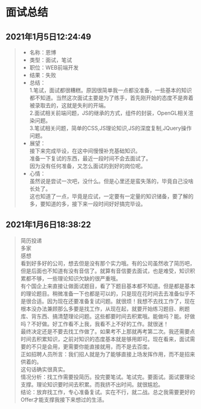 # 面试总结

## 2021年1月5日12:24:49

>+ 名称：恩博  
>+ 类型：面试，笔试  
>+ 职位：WEB前端开发  
>+ 结果：失败  
>+ 总结：  
> 1.笔试，面试都很糟糕。原因很简单我一点都没准备，一些基本的知识都不知道。当然这次面试主要是为了练手，首先刚开始的态度不是奔着被录取去的，这就是失利的开端。  
> 2.面试相关前端问题，JS的继承的方式，组件的封装，OpenGL相关渲染问题。  
> 3.笔试相关问题，简单的CSS,JS理论知识,JS的深度复制,JQuery操作问题。  
>+ 展望：  
接下来完成毕设，在这中间慢慢补充基础知识。  
准备一下复试的东西，最近一段时间不会去面试了。  
因为没有任何准备，又怎么面试的到好的岗位呢。  
>+ 心情：  
> 虽然说是尝试一次吧，没什么。但是心里还是蛮失落的，毕竟自己没啥长处了。  
> 这也知道了一点，毕竟是应试，一定要有一定量的知识储备，要了解的多，要知道的多，接下来一段时间好好搞完毕设。  

## 2021年1月6日18:38:22

> 简历投递  
> 多家  
> 感想  
> 看到好多好的公司，想去但是没有那个实力哦。有的公司虽然收了简历吧，但是后面也不知道有没有音信了。就算有音信要去面试，也是难受，知识积累都不够，一些理论知识欠缺的很严重哦。  
> 有个国企上来直接让做面试题目，看了下题目基本都不知道。但是都是基本的理论题目。稍微准备一下也都是可以的，只是现在花时间去去准备似乎不是很合适。因为现在还要准备复试问题。就很烦！我想不去找工作了，现在根本没办法兼顾那么多要是找工作，从现在起，就要开始练习题目、刷题库、背东西、搞清楚理论问题。这些都要时间去积累哦。能做吗？能。好做吗？不好做。好工作看不上我，我看不上不好的工作。就很迷！  
> 最终决定还是不要去找工作做了。如果考不上那就再考第二次。我还需要点时间去积累知识，之前对知识的态度基本就是够用即可。现在看来，面试需要的不只是会用，更需要你能直接就用，而不是去百度。  
> 正如招聘人员所言：我们招人就是为了能够直接上场发挥作用，而不是招来供着的。  
> 这句话确实很真实。  
> 情况分析：找工作需要投简历。投完要笔试。笔试完。要面试。面试要理论支撑。理论知识要时间去积累。而我挤不出时间。就很尴尬。  
> 结论：放弃找工作，专心准备复试。实在不行，就二战。总之我需要更好的Offer才能支撑我接下来想过的生活。  

